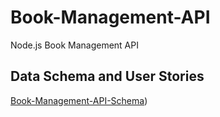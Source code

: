 # Book-Management-API
Node.js Book Management API

##  Data Schema and User Stories

[Book-Management-API-Schema](https://docs.google.com/spreadsheets/d/1_2wFreyEVlK1XuAi4IgH6Neh9t_l7O06_0kgFn3Ch-c/edit#gid=0))

